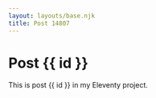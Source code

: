 ```yaml
---
layout: layouts/base.njk
title: Post 14807
---
```


# Post {{ id }}

This is post {{ id }} in my Eleventy project.
